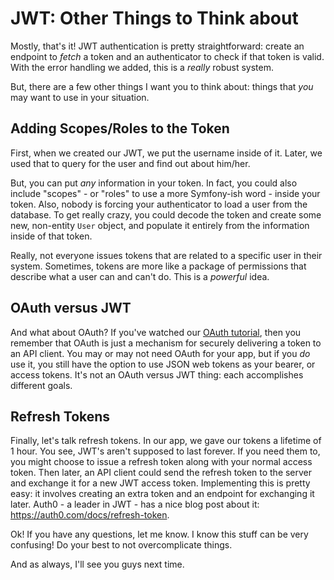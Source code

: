 # JWT: Other Things to Think about

Mostly, that's it! JWT authentication is pretty straightforward: create an endpoint
to *fetch* a token and an authenticator to check if that token is valid. With the
error handling we added, this is a *really* robust system.

But, there are a few other things I want you to think about: things that *you* may
want to use in your situation.

## Adding Scopes/Roles to the Token

First, when we created our JWT, we put the username inside of it. Later, we used
that to query for the user and find out about him/her.

But, you can put *any* information in your token. In fact, you could also include
"scopes" - or "roles" to use a more Symfony-ish word - inside your token. Also,
nobody is forcing your authenticator to load a user from the database. To get really
crazy, you could decode the token and create some new, non-entity `User` object,
and populate it entirely from the information inside of that token.

Really, not everyone issues tokens that are related to a specific user in their system.
Sometimes, tokens are more like a package of permissions that describe what a user
can and can't do. This is a *powerful* idea.

## OAuth versus JWT

And what about OAuth? If you've watched our [OAuth tutorial](knpuniversity.com/screencast/oauth),
then you remember that OAuth is just a mechanism for securely delivering a token
to an API client. You may or may not need OAuth for your app, but if you *do* use
it, you still have the option to use JSON web tokens as your bearer, or access tokens.
It's not an OAuth versus JWT thing: each accomplishes different goals.

## Refresh Tokens

Finally, let's talk refresh tokens. In our app, we gave our tokens a lifetime of
1 hour. You see, JWT's aren't supposed to last forever. If you need them to, you
might choose to issue a refresh token along with your normal access token. Then
later, an API client could send the refresh token to the server and exchange it for
a new JWT access token. Implementing this is pretty easy: it involves creating an
extra token and an endpoint for exchanging it later. Auth0 - a leader in JWT - has
a nice blog post about it: https://auth0.com/docs/refresh-token.

Ok! If you have any questions, let me know. I know this stuff can be very confusing!
Do your best to not overcomplicate things.

And as always, I'll see you guys next time.
